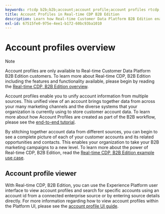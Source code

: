 ```yaml
---
keywords: rtcdp b2b;b2b;account;account profile;account profiles rtcdp;real-time customer data platform;
title: Account Profiles in Real-time CDP B2B Edition
description: Learn how Real-time Customer Data Platform B2B Edition enables you to unify account information from multiple sources using account profiles.
exl-id: 67515fe0-975e-4ee1-b172-60bc93ba1010
---
```

# Account profiles overview

>[!NOTE]
>
>Account profiles are only available to Real-time Customer Data Platform B2B Edition customers. To learn more about Real-time CDP, B2B Edition including the features and functionality available, please begin by reading the [Real-time CDP, B2B Edition overview](../b2b-overview.md).

Account profiles enable you to unify account information from multiple sources. This unified view of an account brings together data from across your many marketing channels and the diverse systems that your organization is currently using to store customer account data. To learn more about how Account Profiles are created as part of the B2B workflow, please see the [end-to-end tutorial](../b2b-tutorial.md).

By stitching together account data from different sources, you can begin to see a complete picture of each of your customer accounts and its related opportunities and contacts. This enables your organization to take your B2B marketing campaigns to a new level. To learn more about the power of Real-time CDP, B2B Edition, read the [Real-time CDP, B2B Edition example use case](../b2b-use-case.md).

## Account profile viewer

With Real-time CDP, B2B Edition, you can use the Experience Platform user interface to view account profiles and search for specific accounts using an account id from a connected enterprise source or by entering source details directly. For more information regarding how to view account profiles within the Platform UI, please see the [account profile UI guide](account-profile-ui-guide.md).
